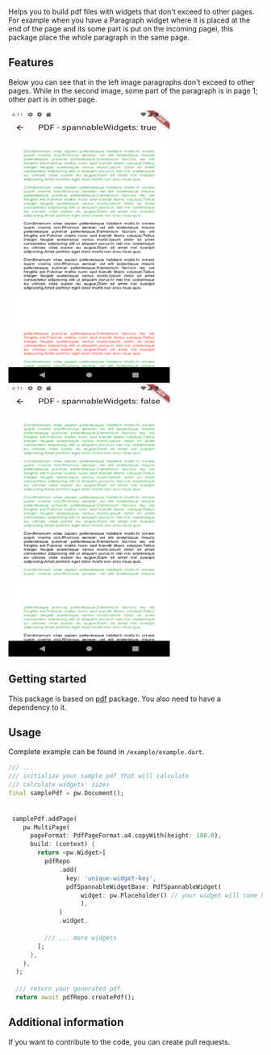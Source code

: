 Helps you to build pdf files with widgets that don't exceed to other pages. For example
when you have a Paragraph widget where it is placed at the end of the page and its some part
is put on the incoming pagei, this package place the whole paragraph in the same page.

## Features

  Below you can see that in the left image paragraphs don't exceed to other pages.
  While in the second image, some part of the paragraph is in page 1; other part is
  in other page.
  <div display= "flex">
    <img src="example/images/spannable_widget.png" width="320" height= "540">
    <img src="example/images/non_spannable_widget.png" width="320" height= "540">
  </div>

## Getting started

This package is based on [pdf](https://pub.dev/packages/pdf) package. You also need to have a dependency to it.

## Usage

Complete example can be found in `/example/example.dart`.

```dart
/// ...
/// initialize your sample pdf that will calculate
/// calculate widgets' sizes
final samplePdf = pw.Document();


 samplePdf.addPage(
    pw.MultiPage(
      pageFormat: PdfPageFormat.a4.copyWith(height: 100.0),
      build: (context) {
        return <pw.Widget>[
          pdfRepo
              .add(
                key: 'unique-widget-key',
                pdfSpannableWidgetBase: PdfSpannableWidget(
                    widget: pw.Placeholder() // your widget will come here.,
                    ),
              )
              .widget,

          /// ... more widgets
        ];
      },
    ),
  );

  /// return your generated pdf.
  return await pdfRepo.createPdf();
```

## Additional information

If you want to contribute to the code, you can create pull requests.
